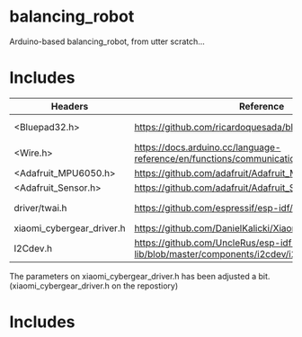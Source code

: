 # balancing_robot
Arduino-based balancing_robot, from utter scratch...

# Includes
| Headers  | Reference | Loaction |
| ------------- | ------------- | ------------- |
| <Bluepad32.h>  | https://github.com/ricardoquesada/bluepad32  | :C:\Users\user\AppData\Local\Arduino15\packages\esp32-bluepad32\hardware\esp32\4.1.0\tools\sdk\esp32\include\bluepad32.h  |
| <Wire.h>  |https://docs.arduino.cc/language-reference/en/functions/communication/wire/| C:\Users\user\AppData\Local\Arduino15\packages\esp32-bluepad32\hardware\esp32\4.1.0\libraries\Wire\src\Wire.h  |
| <Adafruit_MPU6050.h> |https://github.com/adafruit/Adafruit_MPU6050 |C:\Users\user\Documents\Arduino\libraries\Adafruit_MPU6050\Adafruit_MPU6050.h |
| <Adafruit_Sensor.h> |https://github.com/adafruit/Adafruit_Sensor |C:\Users\user\Documents\Arduino\libraries\Adafruit_Unified_Sensor\Adafruit_Sensor.h |
|driver/twai.h |https://github.com/espressif/esp-idf/tree/master| C:\Users\user\AppData\Local\Arduino15\packages\esp32-bluepad32\hardware\esp32\4.1.0\tools\sdk\esp32\include\driver\include\driver\twai.h |
|xiaomi_cybergear_driver.h |https://github.com/DanielKalicki/Xiaomi_CyberGear_Arduino| C:\Users\user\Documents\Arduino\libraries\xiaomi_cybergear\xiaomi_cybergear_driver.h |
|I2Cdev.h |https://github.com/UncleRus/esp-idf-lib/blob/master/components/i2cdev/i2cdev.h|C:\Users\user\Documents\Arduino\libraries\I2Cdev\I2Cdev.h |

The parameters on xiaomi_cybergear_driver.h has been adjusted a bit. (xiaomi_cybergear_driver.h on the repostiory)

# Includes

